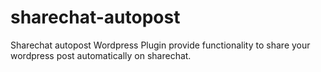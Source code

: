 # sharechat-autopost
Sharechat autopost Wordpress Plugin provide functionality to share your wordpress post automatically on sharechat.
